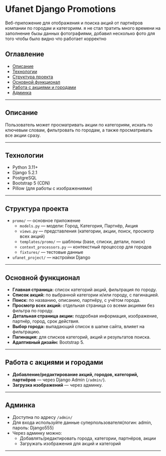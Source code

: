 # Ufanet Django Promotions

Веб-приложение для отображения и поиска акций от партнёров компании по городам и категориям.
я не стал тратить много времени на заполнение бызы данных фотографиями, добавил несколько фото для того чтобы было видно что работает корректно

## Оглавление

- [Описание](#описание)
- [Технологии](#технологии)
- [Структура проекта](#структура-проекта)
- [Основной функционал](#основной-функционал)
- [Работа с акциями и городами](#работа-с-акциями-и-городами)
- [Админка](#админка)

---

## Описание

Пользователь может просматривать акции по категориям, искать по ключевым словам, фильтровать по городам, а также просматривать все акции сразу.

---

## Технологии

- Python 3.11+
- Django 5.2.1
- PostgreSQL
- Bootstrap 5 (CDN)
- Pillow (для работы с изображениями)

---


## Структура проекта

- `promo/` — основное приложение
  - `models.py` — модели: Город, Категория, Партнёр, Акция
  - `views.py` — представления (категории, акции, поиск, просмотр всех акций)
  - `templates/promo/` — шаблоны (base, списки, детали, поиск)
  - `context_processors.py` — контекстный процессор для городов
  - `fixtures/` — тестовые данные
- `ufanet_project/` — настройки Django

---

## Основной функционал

- **Главная страница:** список категорий акций, фильтрация по городу.
- **Список акций:** по выбранной категории и/или городу, с пагинацией.
- **Поиск:** по названию, описанию, партнёру, с учётом города.
- **Просмотр всех акций:** отдельная страница со всеми акциями без фильтра по городу.
- **Детальная страница акции:** подробная информация, изображение, партнёр, город, срок действия.
- **Выбор города:** выпадающий список в шапке сайта, влияет на фильтрацию.
- **Пагинация:** для списков категорий, акций и результатов поиска.
- **Адаптивный дизайн:** Bootstrap 5.

---

## Работа с акциями и городами

- **Добавление/редактирование акций, городов, категорий, партнёров** — через Django Admin (`/admin/`).
- **Загрузка изображений** — через админку.

---

## Админка

- Доступна по адресу `/admin/`
- Для входа используйте данные суперпользователя(логин: admin, пароль: Django555)
- Через админку можно:
  - Добавлять/редактировать города, категории, партнёров, акции
  - Загружать изображения для акций и категорий

---

